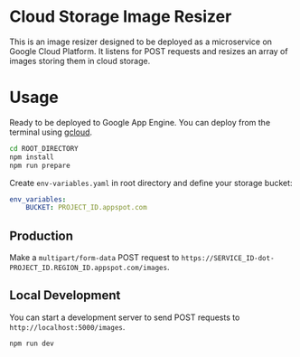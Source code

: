 ﻿# Cloud Storage Image Resizer
This is an image resizer designed to be deployed as a microservice on Google Cloud Platform. It listens for POST requests and resizes an array of images storing them in cloud storage.

# Usage
Ready to be deployed to Google App Engine. You can deploy from the terminal using [gcloud](https://cloud.google.com/sdk/docs/quickstarts).
```bash
cd ROOT_DIRECTORY
npm install
npm run prepare
```
Create `env-variables.yaml` in root directory and define your storage bucket:
```yaml
env_variables:
	BUCKET: PROJECT_ID.appspot.com
```
## Production
Make a `multipart/form-data` POST request to `
https://SERVICE_ID-dot-PROJECT_ID.REGION_ID.appspot.com/images
`.

## Local Development
You can start a development server to send POST requests to `http://localhost:5000/images`.
```bash
npm run dev
```
